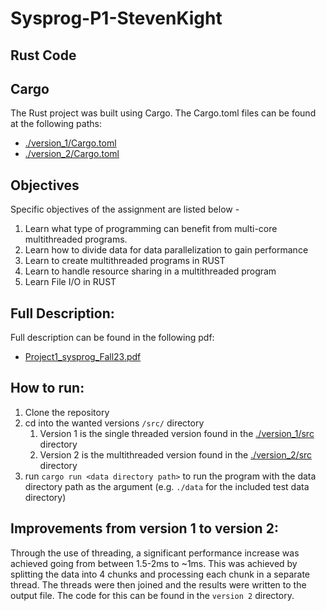 # Sysprog-P1-StevenKight

## Rust Code


## Cargo
The Rust project was built using Cargo. The Cargo.toml files can be found at the following paths:
- [./version_1/Cargo.toml](./version_1/Cargo.toml)
- [./version_2/Cargo.toml](./version_2/Cargo.toml)

## Objectives
Specific objectives of the assignment are listed below - 
1. Learn what type of programming can benefit from multi-core multithreaded programs.
2. Learn how to divide data for data parallelization to gain performance
3. Learn to create multithreaded programs in RUST
4. Learn to handle resource sharing in a multithreaded program
5. Learn File I/O in RUST

## Full Description:
Full description can be found in the following pdf:
- [Project1_sysprog_Fall23.pdf](https://github.com/StevenKight/Sysprog-P1-StevenKight/files/12716300/Project1_sysprog_Fall23.pdf)

## How to run:
1. Clone the repository
2. cd into the wanted versions `/src/` directory
   1. Version 1 is the single threaded version found in the [./version_1/src](./version_1/src) directory
   2. Version 2 is the multithreaded version found in the [./version_2/src](./version_2/src) directory
3. run `cargo run <data directory path>` to run the program with the data directory path as the argument (e.g. `./data` for the included test data directory)

## Improvements from version 1 to version 2:

Through the use of threading, a significant performance increase was achieved going from between 1.5-2ms to ~1ms. This was achieved by splitting the data into 4 chunks and processing each chunk in a separate thread. The threads were then joined and the results were written to the output file. The code for this can be found in the `version 2` directory.
